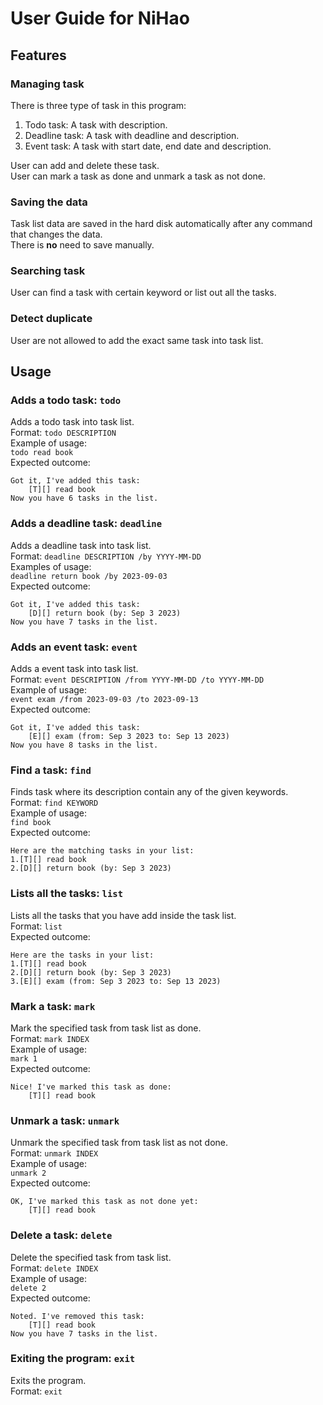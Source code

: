 # User Guide for NiHao

## Features 

### Managing task
There is three type of task in this program:
1. Todo task: A task with description.
2. Deadline task: A task with deadline and description.
3. Event task: A task with start date, end date and description.
<p>
User can add and delete these task.<br />
User can mark a task as done and unmark a task as not done.<br />
</p>


### Saving the data
Task list data are saved in the hard disk automatically after any command that changes the data.<br />
There is __no__ need to save manually.

### Searching task
User can find a task with certain keyword or list out all the tasks.

### Detect duplicate
User are not allowed to add the exact same task into task list.<br />

## Usage

### Adds a todo task: `todo`
Adds a todo task into task list. <br />
Format: `todo DESCRIPTION` <br />
Example of usage: <br /> 
`todo read book`<br />
Expected outcome:
```
Got it, I've added this task:
    [T][] read book
Now you have 6 tasks in the list.
```

### Adds a deadline task: `deadline`
Adds a deadline task into task list.<br />
Format: `deadline DESCRIPTION /by YYYY-MM-DD`<br />
Examples of usage:<br />
`deadline return book /by 2023-09-03`<br />
Expected outcome:
```
Got it, I've added this task:
    [D][] return book (by: Sep 3 2023)
Now you have 7 tasks in the list.
```

   

### Adds an event task: `event`
Adds a event task into task list.<br />
Format: `event DESCRIPTION /from YYYY-MM-DD /to YYYY-MM-DD`<br />
Example of usage: </br>
`event exam /from 2023-09-03 /to 2023-09-13`<br />
Expected outcome:
```
Got it, I've added this task:
    [E][] exam (from: Sep 3 2023 to: Sep 13 2023)
Now you have 8 tasks in the list.
```

### Find a task: `find`
Finds task where its description contain any of the given keywords.<br />
Format: `find KEYWORD`<br />
Example of usage: <br />
`find book`<br />
Expected outcome:
```
Here are the matching tasks in your list:
1.[T][] read book
2.[D][] return book (by: Sep 3 2023)
```

### Lists all the tasks: `list`
Lists all the tasks that you have add inside the task list.<br />
Format: `list`<br />
Expected outcome:
```
Here are the tasks in your list:
1.[T][] read book
2.[D][] return book (by: Sep 3 2023)
3.[E][] exam (from: Sep 3 2023 to: Sep 13 2023)
```

### Mark a task: `mark`
Mark the specified task from task list as done.<br />
Format: `mark INDEX`<br />
Example of usage:<br />
`mark 1`<br />
Expected outcome:
```
Nice! I've marked this task as done:
    [T][] read book
```

### Unmark a task: `unmark`
Unmark the specified task from task list as not done.<br />
Format: `unmark INDEX`<br />
Example of usage:<br />
`unmark 2`<br />
Expected outcome:
```
OK, I've marked this task as not done yet:
    [T][] read book
```

### Delete a task: `delete`
Delete the specified task from task list.<br />
Format: `delete INDEX`<br />
Example of usage:<br />
`delete 2`<br />
Expected outcome:
```
Noted. I've removed this task:
    [T][] read book
Now you have 7 tasks in the list.
```

### Exiting the program: `exit`
Exits the program.<br />
Format: `exit`

